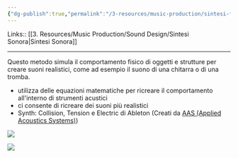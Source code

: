 ```yaml
---
{"dg-publish":true,"permalink":"/3-resources/music-production/sintesi-fisica-modellata/"}
---
```


Links:: [[3. Resources/Music Production/Sound Design/Sintesi Sonora\|Sintesi Sonora]]

---
Questo metodo simula il comportamento fisico di oggetti e strutture per creare suoni realistici, come ad esempio il suono di una chitarra o di una tromba.

- utilizza delle equazioni matematiche per ricreare il comportamento all'interno di strumenti acustici
- ci consente di ricreare dei suoni più realistici 
- Synth: Collision, Tension e Electric di Ableton (Creati da [AAS (Applied Acoustics Systems)](https://www.applied-acoustics.com/))

![](https://cdn-resources.ableton.com/resources/filer_thumbnails/images/library/ableton-instruments/collision_pack_cover.png__600x600_q85_crop_subsampling-2_upscale.jpg)

![](https://cdn-resources.ableton.com/resources/filer_thumbnails/public/2012/01/04/ableton-collision-resonators.png__556.0x268.0_q85_crop_subsampling-2_upscale.jpg)


